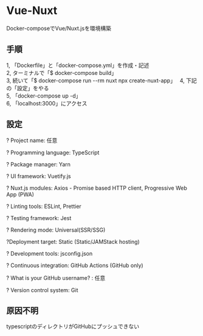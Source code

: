 # Vue-Nuxt
Docker-composeでVue/Nuxt.jsを環境構築

## 手順
1, 「Dockerfile」と「docker-compose.yml」を作成・記述<br>
2, ターミナルで「$ docker-compose build」<br>
3, 続いて「$ docker-compose run --rm nuxt npx create-nuxt-app」　
4, 下記の「設定」をやる<br>
5, 「docker-compose up -d」<br>
6, 「localhost:3000」にアクセス

## 設定
? Project name: 任意<br>

? Programming language: TypeScript<br>

? Package manager: Yarn<br>

? UI framework: Vuetify.js <br>

? Nuxt.js modules: Axios - Promise based HTTP client, Progressive Web App (PWA) <br>

? Linting tools: ESLint, Prettier <br>

? Testing framework: Jest <br>

? Rendering mode: Universal(SSR/SSG) <br>

?Deployment target: Static (Static/JAMStack hosting)<br>

? Development tools: jsconfig.json<br>

? Continuous integration: GitHub Actions (GitHub only)<br>

? What is your GitHub username? : 任意<br>

? Version control system: Git 

## 原因不明
typescriptのディレクトリがGitHubにプッシュできない
